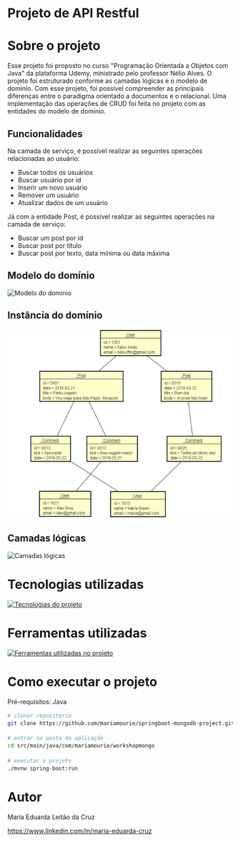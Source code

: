 # Projeto de API Restful

# Sobre o projeto

Esse projeto foi proposto no curso "Programação Orientada a Objetos com Java" da plataforma Udemy, ministrado pelo professor Nélio Alves. O projeto foi estruturado conforme as camadas lógicas e o modelo de domínio. Com esse projeto, foi possível compreender as principais diferenças entre o paradigma orientado a documentos e o relacional. Uma implementação das operações de CRUD foi feita no projeto com as entidades do modelo de domínio.

## Funcionalidades

Na camada de serviço, é possível realizar as seguintes operações relacionadas ao usuário:

- Buscar todos os usuários
- Buscar usuário por id
- Inserir um novo usuário
- Remover um usuário
- Atualizar dados de um usuário

Já com a entidade Post, é possível realizar as seguintes operações na camada de serviço:

- Buscar um post por id
- Buscar post por título
- Buscar post por texto, data mínima ou data máxima

## Modelo do domínio
![Modelo do domínio](./src/assets/Modelo%20de%20domínio.png)

## Instância do domínio
![Instância do domínio](./src/assets/Instância%20do%20domínio.png)

## Camadas lógicas
![Camadas lógicas](./src/assets/Camadas%20Lógicas.png)

# Tecnologias utilizadas

[![Tecnologias do projeto](https://skillicons.dev/icons?i=java,spring,hibernate,mongodb&theme=light)](https://skillicons.dev)

# Ferramentas utilizadas

[![Ferramentas utilizadas no projeto](https://skillicons.dev/icons?i=eclipse,postman,maven,git&theme=light)](https://skillicons.dev)

# Como executar o projeto

Pré-requisitos: Java 

```bash
# clonar repositório
git clone https://github.com/mariamourie/springboot-mongodb-project.git

# entrar na pasta da aplicação
cd src/main/java/com/mariamourie/workshopmongo

# executar o projeto
./mvnw spring-boot:run
```

# Autor

Maria Eduarda Leitão da Cruz

https://www.linkedin.com/in/maria-eduarda-cruz